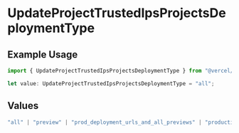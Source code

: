 # UpdateProjectTrustedIpsProjectsDeploymentType

## Example Usage

```typescript
import { UpdateProjectTrustedIpsProjectsDeploymentType } from "@vercel/sdk/models/operations";

let value: UpdateProjectTrustedIpsProjectsDeploymentType = "all";
```

## Values

```typescript
"all" | "preview" | "prod_deployment_urls_and_all_previews" | "production"
```